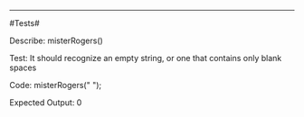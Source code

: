 ---
#Tests#

Describe: misterRogers()

Test: It should recognize an empty string, or one that contains only blank spaces

Code: 
misterRogers("   ");

Expected Output: 0


